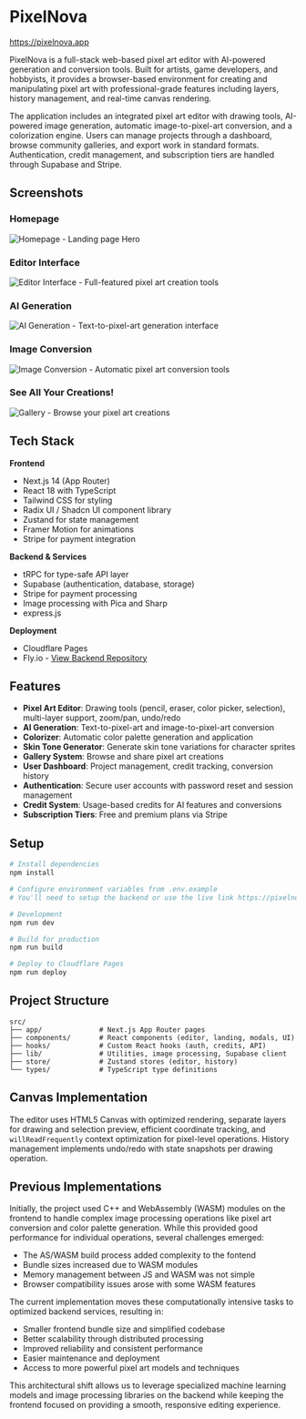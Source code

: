 # PixelNova

https://pixelnova.app

PixelNova is a full-stack web-based pixel art editor with AI-powered generation and conversion tools. Built for artists, game developers, and hobbyists, it provides a browser-based environment for creating and manipulating pixel art with professional-grade features including layers, history management, and real-time canvas rendering.

The application includes an integrated pixel art editor with drawing tools, AI-powered image generation, automatic image-to-pixel-art conversion, and a colorization engine. Users can manage projects through a dashboard, browse community galleries, and export work in standard formats. Authentication, credit management, and subscription tiers are handled through Supabase and Stripe.

## Screenshots

### Homepage

![Homepage - Landing page Hero](images/homepage-1.png)

### Editor Interface

![Editor Interface - Full-featured pixel art creation tools](images/editor.png)

### AI Generation

![AI Generation - Text-to-pixel-art generation interface](images/generate-ai.png)

### Image Conversion

![Image Conversion - Automatic pixel art conversion tools](images/convert.png)

### See All Your Creations!

![Gallery - Browse your pixel art creations](images/gallery.png)

## Tech Stack

**Frontend**

- Next.js 14 (App Router)
- React 18 with TypeScript
- Tailwind CSS for styling
- Radix UI / Shadcn UI component library
- Zustand for state management
- Framer Motion for animations
- Stripe for payment integration

**Backend & Services**

- tRPC for type-safe API layer
- Supabase (authentication, database, storage)
- Stripe for payment processing
- Image processing with Pica and Sharp
- express.js

**Deployment**

- Cloudflare Pages
- Fly.io - [View Backend Repository](https://github.com/aydendevnova/pixelnova-backend.git)

## Features

- **Pixel Art Editor**: Drawing tools (pencil, eraser, color picker, selection), multi-layer support, zoom/pan, undo/redo
- **AI Generation**: Text-to-pixel-art and image-to-pixel-art conversion
- **Colorizer**: Automatic color palette generation and application
- **Skin Tone Generator**: Generate skin tone variations for character sprites
- **Gallery System**: Browse and share pixel art creations
- **User Dashboard**: Project management, credit tracking, conversion history
- **Authentication**: Secure user accounts with password reset and session management
- **Credit System**: Usage-based credits for AI features and conversions
- **Subscription Tiers**: Free and premium plans via Stripe

## Setup

```bash
# Install dependencies
npm install

# Configure environment variables from .env.example
# You'll need to setup the backend or use the live link https://pixelnova-backend.fly.dev

# Development
npm run dev

# Build for production
npm run build

# Deploy to Cloudflare Pages
npm run deploy
```

## Project Structure

```
src/
├── app/              # Next.js App Router pages
├── components/       # React components (editor, landing, modals, UI)
├── hooks/            # Custom React hooks (auth, credits, API)
├── lib/              # Utilities, image processing, Supabase client
├── store/            # Zustand stores (editor, history)
└── types/            # TypeScript type definitions
```

## Canvas Implementation

The editor uses HTML5 Canvas with optimized rendering, separate layers for drawing and selection preview, efficient coordinate tracking, and `willReadFrequently` context optimization for pixel-level operations. History management implements undo/redo with state snapshots per drawing operation.

## Previous Implementations

Initially, the project used C++ and WebAssembly (WASM) modules on the frontend to handle complex image processing operations like pixel art conversion and color palette generation. While this provided good performance for individual operations, several challenges emerged:

- The AS/WASM build process added complexity to the fontend
- Bundle sizes increased due to WASM modules
- Memory management between JS and WASM was not simple
- Browser compatibility issues arose with some WASM features

The current implementation moves these computationally intensive tasks to optimized backend services, resulting in:

- Smaller frontend bundle size and simplified codebase
- Better scalability through distributed processing
- Improved reliability and consistent performance
- Easier maintenance and deployment
- Access to more powerful pixel art models and techniques

This architectural shift allows us to leverage specialized machine learning models and image processing libraries on the backend while keeping the frontend focused on providing a smooth, responsive editing experience.
